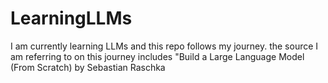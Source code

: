 # LearningLLMs
I am currently learning LLMs and this repo follows my journey. the source I am referring to on this journey includes "Build a Large Language Model (From Scratch) by Sebastian Raschka
